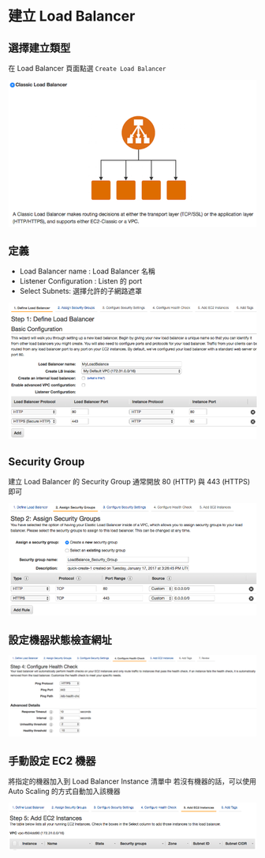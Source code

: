 # 建立 Load Balancer

## 選擇建立類型

在 Load Balancer 頁面點選 `Create Load Balancer`

![Images](./images/load-balancer-create-select-type.png)

## 定義

* Load Balancer name : Load Balancer 名稱
* Listener Configuration : Listen 的 port
* Select Subnets: 選擇允許的子網路遮罩

![Images](./images/load-balancer-create-define.png)

## Security Group

建立 Load Balancer 的 Security Group
通常開放 80 (HTTP) 與 443 (HTTPS) 即可

![Images](./images/load-balancer-create-security-group.png)

## 設定機器狀態檢查網址

![Images](./images/load-balancer-create-health-check.png)

## 手動設定 EC2 機器

將指定的機器加入到 Load Balancer Instance 清單中
若沒有機器的話，可以使用 Auto Scaling 的方式自動加入該機器

![Images](./images/load-balancer-create-add-ec2-instance.png)
